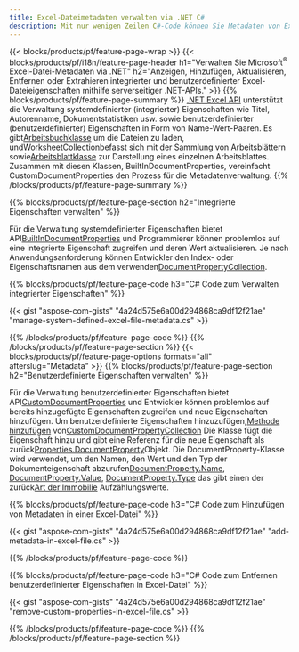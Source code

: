 ```yaml
---
title: Excel-Dateimetadaten verwalten via .NET C#
description: Mit nur wenigen Zeilen C#-Code können Sie Metadaten von Excel-Dateien anzeigen, hinzufügen, bearbeiten, entfernen oder extrahieren
---
```

{{< blocks/products/pf/feature-page-wrap >}}
{{< blocks/products/pf/i18n/feature-page-header h1="Verwalten Sie Microsoft<sup>&reg;</sup> Excel-Datei-Metadaten via .NET" h2="Anzeigen, Hinzufügen, Aktualisieren, Entfernen oder Extrahieren integrierter und benutzerdefinierter Excel-Dateieigenschaften mithilfe serverseitiger .NET-APIs." >}}
{{% blocks/products/pf/feature-page-summary %}}
[.NET Excel API](/cells/de/net/) unterstützt die Verwaltung systemdefinierter (integrierter) Eigenschaften wie Titel, Autorenname, Dokumentstatistiken usw. sowie benutzerdefinierter (benutzerdefinierter) Eigenschaften in Form von Name-Wert-Paaren. Es gibt[Arbeitsbuchklasse](https://reference.aspose.com/cells/net/aspose.cells/workbook) um die Dateien zu laden, und[WorksheetCollection](https://reference.aspose.com/cells/net/aspose.cells/worksheetcollection)befasst sich mit der Sammlung von Arbeitsblättern sowie[Arbeitsblattklasse](https://reference.aspose.com/cells/net/aspose.cells/worksheet) zur Darstellung eines einzelnen Arbeitsblattes. Zusammen mit diesen Klassen, BuiltInDocumentProperties, vereinfacht CustomDocumentProperties den Prozess für die Metadatenverwaltung.
{{% /blocks/products/pf/feature-page-summary %}}

{{% blocks/products/pf/feature-page-section h2="Integrierte Eigenschaften verwalten" %}}

 Für die Verwaltung systemdefinierter Eigenschaften bietet API[BuiltInDocumentProperties](https://reference.aspose.com/cells/net/aspose.cells/workbook/properties/builtindocumentproperties) und Programmierer können problemlos auf eine integrierte Eigenschaft zugreifen und deren Wert aktualisieren. Je nach Anwendungsanforderung können Entwickler den Index- oder Eigenschaftsnamen aus dem verwenden[DocumentPropertyCollection](https://reference.aspose.com/cells/net/aspose.cells.properties/documentpropertycollection). 

{{% blocks/products/pf/feature-page-code h3="C# Code zum Verwalten integrierter Eigenschaften" %}}

{{< gist "aspose-com-gists" "4a24d575e6a00d294868ca9df12f21ae" "manage-system-defined-excel-file-metadata.cs" >}}

{{% /blocks/products/pf/feature-page-code %}}
{{% /blocks/products/pf/feature-page-section %}}
{{< blocks/products/pf/feature-page-options formats="all" afterslug="Metadata" >}}
{{% blocks/products/pf/feature-page-section h2="Benutzerdefinierte Eigenschaften verwalten" %}}

 Für die Verwaltung benutzerdefinierter Eigenschaften bietet API[CustomDocumentProperties](https://reference.aspose.com/cells/net/aspose.cells/workbook/properties/customdocumentproperties) und Entwickler können problemlos auf bereits hinzugefügte Eigenschaften zugreifen und neue Eigenschaften hinzufügen. Um benutzerdefinierte Eigenschaften hinzuzufügen,[Methode hinzufügen](https://reference.aspose.com/cells/net/aspose.cells.properties/customdocumentpropertycollection/methods/add/index) von[CustomDocumentPropertyCollection](https://reference.aspose.com/cells/net/aspose.cells.properties/customdocumentpropertycollection) Die Klasse fügt die Eigenschaft hinzu und gibt eine Referenz für die neue Eigenschaft als zurück[Properties.DocumentProperty](https://reference.aspose.com/cells/net/aspose.cells.properties/documentproperty)Objekt. Die DocumentProperty-Klasse wird verwendet, um den Namen, den Wert und den Typ der Dokumenteigenschaft abzurufen[DocumentProperty.Name](https://reference.aspose.com/cells/net/aspose.cells.properties/documentproperty/properties/name), [DocumentProperty.Value](https://reference.aspose.com/cells/net/aspose.cells.properties/documentproperty/properties/value),  [DocumentProperty.Type](https://reference.aspose.com/cells/net/aspose.cells.properties/documentproperty/properties/type) das gibt einen der zurück[Art der Immobilie](https://reference.aspose.com/cells/net/aspose.cells.properties/propertytype) Aufzählungswerte.
 
{{% blocks/products/pf/feature-page-code h3="C# Code zum Hinzufügen von Metadaten in einer Excel-Datei" %}}

{{< gist "aspose-com-gists" "4a24d575e6a00d294868ca9df12f21ae" "add-metadata-in-excel-file.cs" >}}

{{% /blocks/products/pf/feature-page-code %}}


{{% blocks/products/pf/feature-page-code h3="C# Code zum Entfernen benutzerdefinierter Eigenschaften in Excel-Datei" %}}

{{< gist "aspose-com-gists" "4a24d575e6a00d294868ca9df12f21ae" "remove-custom-properties-in-excel-file.cs" >}}

{{% /blocks/products/pf/feature-page-code %}}
{{% /blocks/products/pf/feature-page-section %}}
